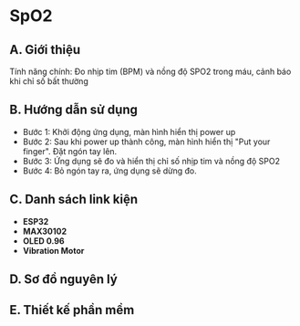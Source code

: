 # SpO2

## A. Giới thiệu
Tính năng chính: Đo nhịp tim (BPM) và nồng độ SPO2 trong máu, cảnh báo khi chỉ số bất thường

## B. Hướng dẫn sử dụng
- Bước 1: Khởi động ứng dụng, màn hình hiển thị power up  
- Bước 2: Sau khi power up thành công, màn hình hiển thị "Put your finger". Đặt ngón tay lên.
- Bước 3: Ứng dụng sẽ đo và hiển thị chỉ số nhịp tim và nồng độ SPO2 
- Bước 4: Bỏ ngón tay ra, ứng dụng sẽ dừng đo.

## C. Danh sách link kiện
- <strong>ESP32</strong>
- <strong>MAX30102</strong>
- <strong>OLED 0.96</strong>
- <strong>Vibration Motor</strong>

## D. Sơ đồ nguyên lý
## E. Thiết kế phần mềm
